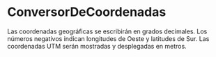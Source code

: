 # ConversorDeCoordenadas
Las coordenadas geográficas se escribirán en grados decimales. Los números negativos indican longitudes de Oeste y latitudes de Sur. Las coordenadas UTM serán mostradas y desplegadas en metros.
